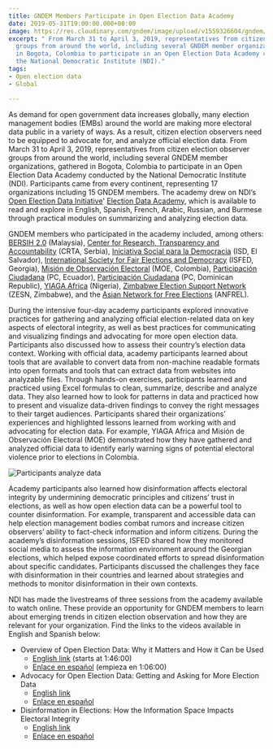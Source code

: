 ```yaml
---
title: GNDEM Members Participate in Open Election Data Academy
date: 2019-05-31T19:00:00.000+00:00
image: https://res.cloudinary.com/gndem/image/upload/v1559326604/gndem/DSC03000.jpg
excerpt: " From March 31 to April 3, 2019, representatives from citizen election observer
  groups from around the world, including several GNDEM member organizations, gathered
  in Bogota, Colombia to participate in an Open Election Data Academy conducted by
  the National Democratic Institute (NDI)."
tags:
- Open election data
- Global

---
```

As demand for open government data increases globally, many election management bodies (EMBs) around the world are making more electoral data public in a variety of ways. As a result, citizen election observers need to be equipped to advocate for, and analyze official election data. From March 31 to April 3, 2019, representatives from citizen election observer groups from around the world, including several GNDEM member organizations, gathered in Bogota, Colombia to participate in an Open Election Data Academy conducted by the National Democratic Institute (NDI). Participants came from every continent, representing 17 organizations including 15 GNDEM members. The academy drew on NDI’s [Open Election Data Initiative](https://www.openelectiondata.net/en/)' [Election Data Academy](https://www.openelectiondata.net/en/academy/), which is available to read and explore in English, Spanish, French, Arabic, Russian, and Burmese through practical modules on summarizing and analyzing election data.

GNDEM members who participated in the academy included, among others: [BERSIH 2.0](http://www.bersih.org/) (Malaysia), [Center for Research, Transparency and Accountability](https://crta.rs/en/) (CRTA, Serbia), [Iniciativa Social para la Democracia](http://www.isd.org.sv) (ISD, El Salvador), [International Society for Fair Elections and Democracy](http://www.isfed.ge/eng) (ISFED, Georgia), [Misión de Observación Electoral](https://moe.org.co/) (MOE, Colombia), [Participación Ciudadana](https://www.participacionciudadana.org/) (PC, Ecuador), [Participación Ciudadana](https://www.pciudadana.com/) (PC, Dominican Republic), [YIAGA Africa](https://www.yiaga.org/) (Nigeria), [Zimbabwe Election Support Network](http://www.zesn.org.zw/) (ZESN, Zimbabwe), and the [Asian Network for Free Elections](https://anfrel.org/) (ANFREL).

During the intensive four-day academy participants explored innovative practices for gathering and analyzing official election-related data on key aspects of electoral integrity, as well as best practices for communicating and visualizing findings and advocating for more open election data. Participants also discussed how to assess their country’s election data context. Working with official data, academy participants learned about tools that are available to convert data from non-machine readable formats into open formats and tools that can extract data from websites into analyzable files. Through hands-on exercises, participants learned and practiced using Excel formulas to clean, summarize, describe and analyze data. They also learned how to look for patterns in data and practiced how to present and visualize data-driven findings to convey the right messages to their target audiences. Participants shared their organizations’ experiences and highlighted lessons learned from working with and advocating for election data. For example, YIAGA Africa and Misión de Observación Electoral (MOE) demonstrated how they have gathered and analyzed official data to identify early warning signs of potential electoral violence prior to elections in Colombia.

![Participants analyze data](https://res.cloudinary.com/gndem/image/upload/v1559327325/gndem/DSC03089.jpg "Participants analyze data")

Academy participants also learned how disinformation affects electoral integrity by undermining democratic principles and citizens’ trust in elections, as well as how open election data can be a powerful tool to counter disinformation. For example, transparent and accessible data can help election management bodies combat rumors and increase citizen observers’ ability to fact-check information and inform citizens. During the academy’s disinformation sessions, ISFED shared how they monitored social media to assess the information environment around the Georgian elections, which helped expose coordinated efforts to spread disinformation about specific candidates. Participants discussed the challenges they face with disinformation in their countries and learned about strategies and methods to monitor disinformation in their own contexts.

NDI has made the livestreams of three sessions from the academy available to watch online. These provide an opportunity for GNDEM members to learn about emerging trends in citizen election observation and how they are relevant for your organization. Find the links to the videos available in English and Spanish below:

* Overview of Open Election Data: Why it Matters and How it Can be Used
  * [English link](https://www.youtube.com/watch?reload=9&v=PQnI8i3SDpY) (starts at 1:46:00)
  * [Enlace en español](https://www.youtube.com/watch?v=X-lRfYANYeo) (empieza en 1:06:00)
* Advocacy for Open Election Data: Getting and Asking for More Election Data
  * [English link](https://www.youtube.com/watch?v=EV5XaAnVNzM&feature=youtu.be)
  * [Enlace en español](https://www.youtube.com/watch?v=oj7g4U4-0PY&feature=youtu.be)
* Disinformation in Elections: How the Information Space Impacts Electoral Integrity
  * [English link](https://www.youtube.com/watch?v=wplsNNgjaDs)
  * [Enlace en español](https://www.youtube.com/watch?v=lscRqACP0ps)